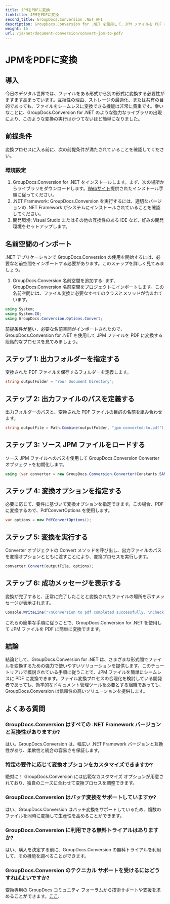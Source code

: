 ```yaml
---
title: JPMをPDFに変換
linktitle: JPMをPDFに変換
second_title: GroupDocs.Conversion .NET API
description: GroupDocs.Conversion for .NET を使用して、JPM ファイルを PDF に簡単に変換します。ファイル変換プロセスを簡単に合理化します。
weight: 15
url: /ja/net/document-conversion/convert-jpm-to-pdf/
---
```


# JPMをPDFに変換

## 導入
今日のデジタル世界では、ファイルをある形式から別の形式に変換する必要性がますます高まっています。互換性の理由、ストレージの最適化、または共有の目的であっても、ファイルをシームレスに変換できる機能は非常に貴重です。幸いなことに、GroupDocs.Conversion for .NET のような強力なライブラリの出現により、このような変換の実行はかつてないほど簡単になりました。
## 前提条件
変換プロセスに入る前に、次の前提条件が満たされていることを確認してください。
### 環境設定
1. GroupDocs.Conversion for .NET をインストールします。まず、次の場所からライブラリをダウンロードします。[Webサイト](https://releases.groupdocs.com/conversion/net/)提供されたインストール手順に従ってください。
2. .NET Framework: GroupDocs.Conversion を実行するには、適切なバージョンの .NET Framework がシステムにインストールされていることを確認してください。
3. 開発環境: Visual Studio またはその他の互換性のある IDE など、好みの開発環境をセットアップします。

## 名前空間のインポート
.NET アプリケーションで GroupDocs.Conversion の使用を開始するには、必要な名前空間をインポートする必要があります。このステップを詳しく見てみましょう。

1. GroupDocs.Conversion 名前空間を追加する: まず、GroupDocs.Conversion 名前空間をプロジェクトにインポートします。この名前空間には、ファイル変換に必要なすべてのクラスとメソッドが含まれています。
```csharp
using System;
using System.IO;
using GroupDocs.Conversion.Options.Convert;
```

前提条件が整い、必要な名前空間がインポートされたので、GroupDocs.Conversion for .NET を使用して JPM ファイルを PDF に変換する段階的なプロセスを見てみましょう。

## ステップ 1: 出力フォルダーを指定する
変換された PDF ファイルを保存するフォルダーを定義します。
```csharp
string outputFolder = "Your Document Directory";
```
## ステップ 2: 出力ファイルのパスを定義する
出力フォルダーのパスと、変換された PDF ファイルの目的の名前を組み合わせます。
```csharp
string outputFile = Path.Combine(outputFolder, "jpm-converted-to.pdf");
```
## ステップ 3: ソース JPM ファイルをロードする
ソース JPM ファイルへのパスを使用して GroupDocs.Conversion Converter オブジェクトを初期化します。
```csharp
using (var converter = new GroupDocs.Conversion.Converter(Constants.SAMPLE_JPM))
```
## ステップ 4: 変換オプションを指定する
必要に応じて、要件に基づいて変換オプションを指定できます。この場合、PDF に変換するので、PdfConvertOptions を使用します。
```csharp
var options = new PdfConvertOptions();
```
## ステップ 5: 変換を実行する
Converter オブジェクトの Convert メソッドを呼び出し、出力ファイルのパスを変換オプションとともに渡すことにより、変換プロセスを実行します。
```csharp
converter.Convert(outputFile, options);
```
## ステップ 6: 成功メッセージを表示する
変換が完了すると、正常に完了したことと変換されたファイルの場所を示すメッセージが表示されます。
```csharp
Console.WriteLine("\nConversion to pdf completed successfully. \nCheck output in {0}", outputFolder);
```
これらの簡単な手順に従うことで、GroupDocs.Conversion for .NET を使用して JPM ファイルを PDF に簡単に変換できます。

## 結論
結論として、GroupDocs.Conversion for .NET は、さまざまな形式間でファイルを変換するための強力で使いやすいソリューションを提供します。このチュートリアルで概説されている手順に従うことで、JPM ファイルを簡単にシームレスに PDF に変換できます。ファイル変換プロセスの合理化を検討している開発者であっても、効率的なドキュメント管理ツールを必要とする組織であっても、GroupDocs.Conversion は信頼性の高いソリューションを提供します。
## よくある質問
### GroupDocs.Conversion はすべての .NET Framework バージョンと互換性がありますか?
はい。GroupDocs.Conversion は、幅広い .NET Framework バージョンと互換性があり、柔軟性と統合の容易さを保証します。
### 特定の要件に応じて変換オプションをカスタマイズできますか?
絶対に！ GroupDocs.Conversion には広範なカスタマイズ オプションが用意されており、独自のニーズに合わせて変換プロセスを調整できます。
### GroupDocs.Conversion はバッチ変換をサポートしていますか?
はい、GroupDocs.Conversion はバッチ変換をサポートしているため、複数のファイルを同時に変換して生産性を高めることができます。
### GroupDocs.Conversion に利用できる無料トライアルはありますか?
はい、購入を決定する前に、GroupDocs.Conversion の無料トライアルを利用して、その機能を調べることができます。
### GroupDocs.Conversion のテクニカル サポートを受けるにはどうすればよいですか?
変換専用の GroupDocs コミュニティ フォーラムから技術サポートや支援を求めることができます。[ここ](https://forum.groupdocs.com/c/conversion/11).